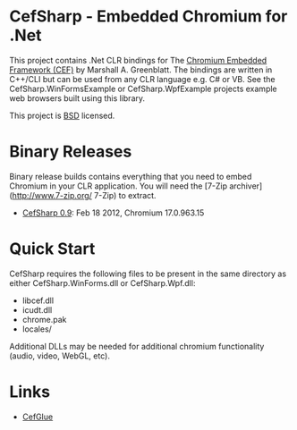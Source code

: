 # CefSharp - Embedded Chromium for .Net

This project contains .Net CLR bindings for The [Chromium Embedded Framework (CEF)](http://code.google.com/p/chromiumembedded/ "Google Code") by Marshall A. Greenblatt.  The bindings are written in C++/CLI but can be used from any CLR language e.g. C# or VB.  See the CefSharp.WinFormsExample or CefSharp.WpfExample projects example web browsers built using this library.

This project is [BSD](http://www.opensource.org/licenses/bsd-license.php "BSD License") licensed.

# Binary Releases

Binary release builds contains everything that you need to embed Chromium in your CLR application. You will need the [7-Zip archiver](http://www.7-zip.org/ 7-Zip) to extract.

- [CefSharp 0.9](https://github.com/downloads/ataranto/CefSharp/CefSharp-0.9-bin.7z "Download"): Feb 18 2012, Chromium 17.0.963.15

# Quick Start

CefSharp requires the following files to be present in the same directory as either CefSharp.WinForms.dll or CefSharp.Wpf.dll:

- libcef.dll
- icudt.dll
- chrome.pak
- locales/

Additional DLLs may be needed for additional chromium functionality (audio, video, WebGL, etc).

# Links

- [CefGlue](https://bitbucket.org/fddima/cefglue/wiki/Home)
